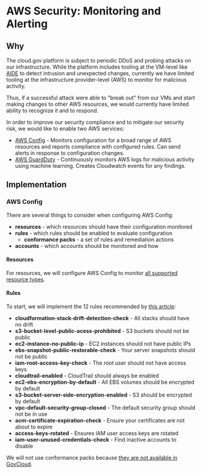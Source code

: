 # AWS Security: Monitoring and Alerting

## Why

The cloud.gov platform is subject to periodic DDoS and probing attacks on our infrastructure. While the platform includes tooling at the VM-level like [AIDE](https://aide.github.io/) to detect intrusion and unexpected changes, currently we have limited tooling at the infrastructure provider-level (AWS) to monitor for malicious activity.

Thus, if a successful attack were able to "break out" from our VMs and start making changes to other AWS resources, we would currently have limited ability to recognize it and to respond.

In order to improve our security compliance and to mitigate our security risk, we would like to enable two AWS services:

- [AWS Config](https://aws.amazon.com/config/) - Monitors configuration for a broad range of AWS resources and reports compliance with configured rules. Can send alerts in response to configuration changes.
- [AWS GuardDuty](https://aws.amazon.com/guardduty/) - Continuously monitors AWS logs for malicious activity using machine learning. Creates Cloudwatch events for any findings.

## Implementation

### AWS Config

There are several things to consider when configuring AWS Config:

- **resources** - which resources should have their configuration monitored
- **rules** - which rules should be enabled to evaluate configuration
    - **conformance packs** - a set of rules and remediation actions
- **accounts** - which accounts should be monitored and how

#### Resources

For resources, we will configure AWS Config to monitor [all supported resource types](https://docs.aws.amazon.com/config/latest/developerguide/resource-config-reference.html).

#### Rules

To start, we will implement the 12 rules recommended by [this article](https://acloudguru.com/blog/engineering/12-aws-config-rules-that-every-account-should-have):

- **cloudformation-stack-drift-detection-check** - All stacks should have no drift
- **s3-bucket-level-public-acess-prohibited** - S3 buckets should not be public
- **ec2-instance-no-public-ip** - EC2 instances should not have public IPs
- **ebs-snapshot-public-restorable-check** - Your server snapshots should not be public
- **iam-root-access-key-check** - The root user should not have access keys
- **cloudtrail-enabled** - CloudTrail should always be enabled
- **ec2-ebs-encryption-by-default** - All EBS volumes should be encrypted by default
- **s3-bucket-server-side-encryption-enabled** - S3 should be encrypted by default
- **vpc-default-security-group-closed** - The default security group should not be in use
- **acm-certificate-expiration-check** - Ensure your certificates are not about to expire
- **access-keys-rotated** - Ensures IAM user access keys are rotated
- **iam-user-unused-credentials-check** - Find inactive accounts to disable

We will not use conformance packs because [they are not available in GovCloud](https://docs.aws.amazon.com/govcloud-us/latest/UserGuide/govcloud-config.html).